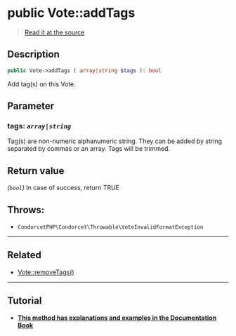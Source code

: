 # public Vote::addTags

> [Read it at the source](https://github.com/julien-boudry/Condorcet/blob/master/src/Vote.php#L604)

## Description    

```php
public Vote->addTags ( array|string $tags ): bool
```

Add tag(s) on this Vote.

## Parameter

### **tags:** *`array|string`*   
Tag(s) are non-numeric alphanumeric string. They can be added by string separated by commas or an array. Tags will be trimmed.    


## Return value   

*(`bool`)* In case of success, return TRUE



## Throws:   

* ```CondorcetPHP\Condorcet\Throwable\VoteInvalidFormatException``` 

---------------------------------------

## Related

* [Vote::removeTags()](/Docs/api-reference/Vote%20Class/Vote--removeTags().md)    

---------------------------------------

## Tutorial

* **[This method has explanations and examples in the Documentation Book](https://docs.condorcet.io/book/3.AsPhpLibrary/5.Votes/2.VotesTags)**    
